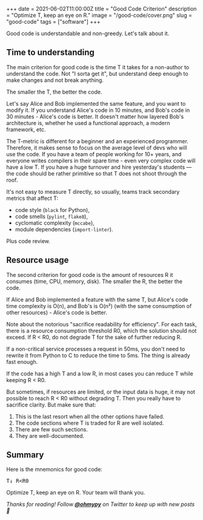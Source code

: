 +++
date = 2021-06-02T11:00:00Z
title = "Good Code Criterion"
description = "Optimize T, keep an eye on R."
image = "/good-code/cover.png"
slug = "good-code"
tags = ["software"]
+++

Good code is understandable and non-greedy. Let's talk about it.

## Time to understanding

The main criterion for good code is the time T it takes for a non-author to understand the code. Not "I sorta get it", but understand deep enough to make changes and not break anything.

The smaller the T, the better the code.

Let's say Alice and Bob implemented the same feature, and you want to modify it. If you understand Alice's code in 10 minutes, and Bob's code in 30 minutes - Alice's code is better. It doesn't matter how layered Bob's architecture is, whether he used a functional approach, a modern framework, etc.

The T-metric is different for a beginner and an experienced programmer. Therefore, it makes sense to focus on the average level of devs who will use the code. If you have a team of people working for 10+ years, and everyone writes compilers in their spare time - even very complex code will have a low T. If you have a huge turnover and hire yesterday's students — the code should be rather primitive so that T does not shoot through the roof.

It's not easy to measure T directly, so usually, teams track secondary metrics that affect T:

-   code style (`black` for Python),
-   code smells (`pylint`, `flake8`),
-   cyclomatic complexity (`mccabe`),
-   module dependencies (`import-linter`).

Plus code review.

## Resource usage

The second criterion for good code is the amount of resources R it consumes (time, CPU, memory, disk). The smaller the R, the better the code.

If Alice and Bob implemented a feature with the same T, but Alice's code time complexity is O(n), and Bob's is O(n²) (with the same consumption of other resources) - Alice's code is better.

Note about the notorious "sacrifice readability for efficiency". For each task, there is a resource consumption threshold R0, which the solution should not exceed. If R < R0, do not degrade T for the sake of further reducing R.

If a non-critical service processes a request in 50ms, you don't need to rewrite it from Python to C to reduce the time to 5ms. The thing is already fast enough.

If the code has a high T and a low R, in most cases you can reduce T while keeping R < R0.

But sometimes, if resources are limited, or the input data is huge, it may not possible to reach R < R0 without degrading T. Then you really have to sacrifice clarity. But make sure that:

1. This is the last resort when all the other options have failed.
2. The code sections where T is traded for R are well isolated.
3. There are few such sections.
4. They are well-documented.

## Summary

Here is the mnemonics for good code:

<pre class="big">
T↓ R&lt;R0
</pre>

Optimize T, keep an eye on R. Your team will thank you.

_Thanks for reading! Follow **[@ohmypy](https://twitter.com/ohmypy)** on Twitter to keep up with new posts 🚀_

